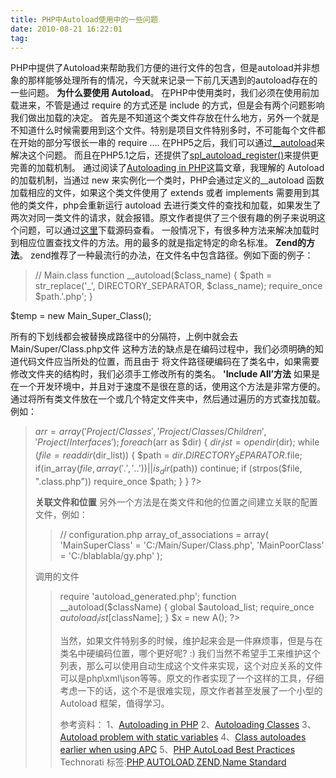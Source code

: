 ```yaml
---
title: PHP中Autoload使用中的一些问题
date: 2010-08-21 16:22:01
tag: 
---
```


PHP中提供了Autoload来帮助我们方便的进行文件的包含，但是autoload并非想象的那样能够处理所有的情况，今天就来记录一下前几天遇到的autoload存在的一些问题。
**为什么要使用 Autoload**。
在PHP中使用类时，我们必须在使用前加载进来，不管是通过 require 的方式还是 include 的方式，但是会有两个问题影响我们做出加载的决定。
首先是不知道这个类文件存放在什么地方，另外一个就是不知道什么时候需要用到这个文件。特别是项目文件特别多时，不可能每个文件都在开始的部分写很长一串的 require ….
在PHP5之后，我们可以通过[__autoload](http://uk2.php.net/autoload)来解决这个问题。 而且在PHP5.1之后，还提供了[spl_autoload_register()](http://uk.php.net/manual/en/function.spl-autoload-register.php)来提供更完善的加载机制。
通过阅读了[Autoloading in PHP](http://wp.drapeko.com/2009/03/autoloading-in-php/)这篇文章，我理解的 Autoload 的加载机制，当通过 new 来实例化一个类时，PHP会通过定义的__autoload 函数加载相应的文件，如果这个类文件使用了 extends 或者 implements 需要用到其他的类文件，php会重新运行 autoload 去进行类文件的查找和加载，如果发生了两次对同一类文件的请求，就会报错。原文作者提供了三个很有趣的例子来说明这个问题，可以通过[这里](http://drapeko.com/store/autoload_in_php/autoload_examples.rar)下载源码查看。
一般情况下，有很多种方法来解决加载时到相应位置查找文件的方法。用的最多的就是指定特定的命名标准。
**Zend的方法**。
zend推荐了一种最流行的办法，在文件名中包含路径。例如下面的例子：
> // Main.class
function __autoload($class_name) {
$path = str_replace('_', DIRECTORY_SEPARATOR, $class_name);
require_once $path.'.php';
}

$temp = new Main_Super_Class();

所有的下划线都会被替换成路径中的分隔符，上例中就会去 Main/Super/Class.php文件
这种方法的缺点是在编码过程中，我们必须明确的知道代码文件应当所处的位置，而且由于
将文件路径硬编码在了类名中，如果需要修改文件夹的结构时，我们必须手工修改所有的类名。
**'Include All’方法**
如果是在一个开发环境中，并且对于速度不是很在意的话，使用这个方法是非常方便的。通过将所有类文件放在一个或几个特定文件夹中，然后通过遍历的方式查找加载。
例如：
> <?php
$arr = array (
'Project/Classes',
'Project/Classes/Children',
'Project/Interfaces'
);
foreach($arr as $dir) {
$dir_list = opendir($dir);
while ($file = readdir($dir_list)) {
$path = $dir.DIRECTORY_SEPARATOR.$file;
if(in_array($file, array('.', '..')) || is_dir($path))
continue;
if (strpos($file, ".class.php"))
require_once $path;
}
}
?>


**关联文件和位置**
另外一个方法是在类文件和他的位置之间建立关联的配置文件，例如：
> // configuration.php
array_of_associations = array(
'MainSuperClass' = 'C:/Main/Super/Class.php',
'MainPoorClass' = 'C:/blablabla/gy.php'
);

调用的文件
> <?php
require 'autoload_generated.php';
function __autoload($className) {
global $autoload_list;
require_once $autoload_list[$className];
}
$x = new A();
?>

当然，如果文件特别多的时候，维护起来会是一件麻烦事，但是与在类名中硬编码位置，哪个更好呢? :)
我们当然不希望手工来维护这个列表，那么可以使用自动生成这个文件来实现，这个对应关系的文件可以是php\xml\json等等。原文的作者实现了一个这样的工具，仔细考虑一下的话，这个不是很难实现，原文作者甚至发展了一个小型的 Autoload 框架，值得学习。


参考资料：
1、[Autoloading in PHP](http://wp.drapeko.com/2009/03/autoloading-in-php/)
2、[Autoloading Classes](http://uk2.php.net/autoload)
3、[Autoload problem with static variables](http://bugs.php.net/31562)
4、[Class autoloades earlier when using APC](http://pecl.php.net/bugs/bug.php?id=14066)
5、[PHP AutoLoad Best Practices](http://ditio.net/2008/11/13/php-autoload-best-practices/)
Technorati 标签:[PHP](http://technorati.com/tags/PHP),[AUTOLOAD](http://technorati.com/tags/AUTOLOAD),[ZEND](http://technorati.com/tags/ZEND),[Name Standard](http://technorati.com/tags/Name+Standard)












